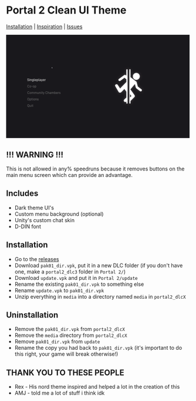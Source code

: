 # Portal 2 Clean UI Theme
[Installation](https://github.com/MrSlimeDiamond/p2-cleanui#installation) | [Inspiration](https://gamebanana.com/mods/22973) | [Issues](https://github.com/MrSlimeDiamond/p2-cleanui/issues)

<img src="./screenshots/main_menu.png" alt="how it looks atm" width="500"/>

## !!! WARNING !!!
This is not allowed in any% speedruns because it removes buttons on the main menu screen which can provide an advantage.

## Includes
* Dark theme UI's
* Custom menu background (optional)
* Unity's custom chat skin
* D-DIN font

## Installation
* Go to the [releases](https://github.com/MrSlimeDiamond/p2-cleanui/releases)
* Download `pak01_dir.vpk`, put it in a new DLC folder (if you don't have one, make a `portal2_dlc3` folder in `Portal 2/`)
* Download `update.vpk` and put it in `Portal 2/update` 
* Rename the existing `pak01_dir.vpk` to something else
* Rename `update.vpk` to `pak01_dir.vpk`
* Unzip everything in `media` into a directory named `media` in `portal2_dlcX`

## Uninstallation
* Remove the `pak01_dir.vpk` from `portal2_dlcX`
* Remove the `media` directory from `portal2_dlcX`
* Remove `pak01_dir.vpk` from `update`
* Rename the copy you had back to `pak01_dir.vpk` (it's important to do this right, your game will break otherwise!)

## THANK YOU TO THESE PEOPLE
* Rex - His nord theme inspired and helped a lot in the creation of this
* AMJ - told me a lot of stuff i think idk
